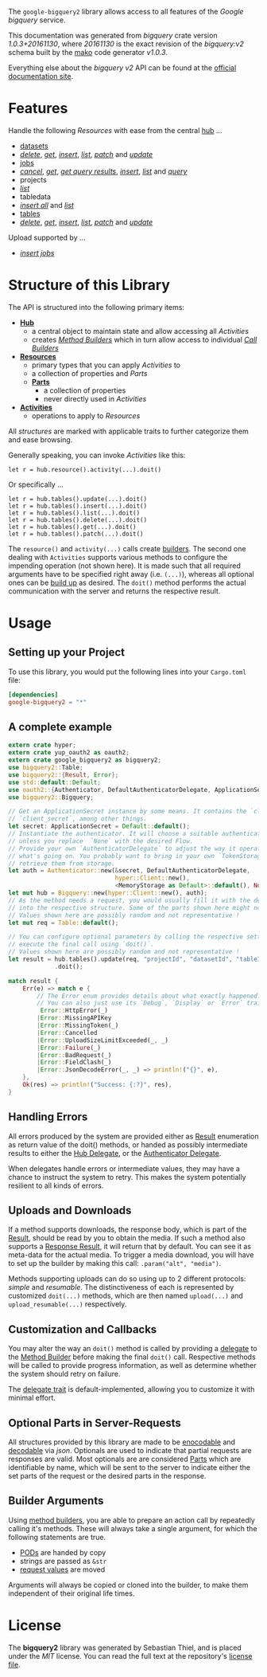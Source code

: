 <!---
DO NOT EDIT !
This file was generated automatically from 'src/mako/api/README.md.mako'
DO NOT EDIT !
-->
The `google-bigquery2` library allows access to all features of the *Google bigquery* service.

This documentation was generated from *bigquery* crate version *1.0.3+20161130*, where *20161130* is the exact revision of the *bigquery:v2* schema built by the [mako](http://www.makotemplates.org/) code generator *v1.0.3*.

Everything else about the *bigquery* *v2* API can be found at the
[official documentation site](https://cloud.google.com/bigquery/).
# Features

Handle the following *Resources* with ease from the central [hub](https://docs.rs/google-bigquery2/1.0.3+20161130/google_bigquery2/struct.Bigquery.html) ... 

* [datasets](https://docs.rs/google-bigquery2/1.0.3+20161130/google_bigquery2/struct.Dataset.html)
 * [*delete*](https://docs.rs/google-bigquery2/1.0.3+20161130/google_bigquery2/struct.DatasetDeleteCall.html), [*get*](https://docs.rs/google-bigquery2/1.0.3+20161130/google_bigquery2/struct.DatasetGetCall.html), [*insert*](https://docs.rs/google-bigquery2/1.0.3+20161130/google_bigquery2/struct.DatasetInsertCall.html), [*list*](https://docs.rs/google-bigquery2/1.0.3+20161130/google_bigquery2/struct.DatasetListCall.html), [*patch*](https://docs.rs/google-bigquery2/1.0.3+20161130/google_bigquery2/struct.DatasetPatchCall.html) and [*update*](https://docs.rs/google-bigquery2/1.0.3+20161130/google_bigquery2/struct.DatasetUpdateCall.html)
* [jobs](https://docs.rs/google-bigquery2/1.0.3+20161130/google_bigquery2/struct.Job.html)
 * [*cancel*](https://docs.rs/google-bigquery2/1.0.3+20161130/google_bigquery2/struct.JobCancelCall.html), [*get*](https://docs.rs/google-bigquery2/1.0.3+20161130/google_bigquery2/struct.JobGetCall.html), [*get query results*](https://docs.rs/google-bigquery2/1.0.3+20161130/google_bigquery2/struct.JobGetQueryResultCall.html), [*insert*](https://docs.rs/google-bigquery2/1.0.3+20161130/google_bigquery2/struct.JobInsertCall.html), [*list*](https://docs.rs/google-bigquery2/1.0.3+20161130/google_bigquery2/struct.JobListCall.html) and [*query*](https://docs.rs/google-bigquery2/1.0.3+20161130/google_bigquery2/struct.JobQueryCall.html)
* projects
 * [*list*](https://docs.rs/google-bigquery2/1.0.3+20161130/google_bigquery2/struct.ProjectListCall.html)
* tabledata
 * [*insert all*](https://docs.rs/google-bigquery2/1.0.3+20161130/google_bigquery2/struct.TabledataInsertAllCall.html) and [*list*](https://docs.rs/google-bigquery2/1.0.3+20161130/google_bigquery2/struct.TabledataListCall.html)
* [tables](https://docs.rs/google-bigquery2/1.0.3+20161130/google_bigquery2/struct.Table.html)
 * [*delete*](https://docs.rs/google-bigquery2/1.0.3+20161130/google_bigquery2/struct.TableDeleteCall.html), [*get*](https://docs.rs/google-bigquery2/1.0.3+20161130/google_bigquery2/struct.TableGetCall.html), [*insert*](https://docs.rs/google-bigquery2/1.0.3+20161130/google_bigquery2/struct.TableInsertCall.html), [*list*](https://docs.rs/google-bigquery2/1.0.3+20161130/google_bigquery2/struct.TableListCall.html), [*patch*](https://docs.rs/google-bigquery2/1.0.3+20161130/google_bigquery2/struct.TablePatchCall.html) and [*update*](https://docs.rs/google-bigquery2/1.0.3+20161130/google_bigquery2/struct.TableUpdateCall.html)


Upload supported by ...

* [*insert jobs*](https://docs.rs/google-bigquery2/1.0.3+20161130/google_bigquery2/struct.JobInsertCall.html)



# Structure of this Library

The API is structured into the following primary items:

* **[Hub](https://docs.rs/google-bigquery2/1.0.3+20161130/google_bigquery2/struct.Bigquery.html)**
    * a central object to maintain state and allow accessing all *Activities*
    * creates [*Method Builders*](https://docs.rs/google-bigquery2/1.0.3+20161130/google_bigquery2/trait.MethodsBuilder.html) which in turn
      allow access to individual [*Call Builders*](https://docs.rs/google-bigquery2/1.0.3+20161130/google_bigquery2/trait.CallBuilder.html)
* **[Resources](https://docs.rs/google-bigquery2/1.0.3+20161130/google_bigquery2/trait.Resource.html)**
    * primary types that you can apply *Activities* to
    * a collection of properties and *Parts*
    * **[Parts](https://docs.rs/google-bigquery2/1.0.3+20161130/google_bigquery2/trait.Part.html)**
        * a collection of properties
        * never directly used in *Activities*
* **[Activities](https://docs.rs/google-bigquery2/1.0.3+20161130/google_bigquery2/trait.CallBuilder.html)**
    * operations to apply to *Resources*

All *structures* are marked with applicable traits to further categorize them and ease browsing.

Generally speaking, you can invoke *Activities* like this:

```Rust,ignore
let r = hub.resource().activity(...).doit()
```

Or specifically ...

```ignore
let r = hub.tables().update(...).doit()
let r = hub.tables().insert(...).doit()
let r = hub.tables().list(...).doit()
let r = hub.tables().delete(...).doit()
let r = hub.tables().get(...).doit()
let r = hub.tables().patch(...).doit()
```

The `resource()` and `activity(...)` calls create [builders][builder-pattern]. The second one dealing with `Activities` 
supports various methods to configure the impending operation (not shown here). It is made such that all required arguments have to be 
specified right away (i.e. `(...)`), whereas all optional ones can be [build up][builder-pattern] as desired.
The `doit()` method performs the actual communication with the server and returns the respective result.

# Usage

## Setting up your Project

To use this library, you would put the following lines into your `Cargo.toml` file:

```toml
[dependencies]
google-bigquery2 = "*"
```

## A complete example

```Rust
extern crate hyper;
extern crate yup_oauth2 as oauth2;
extern crate google_bigquery2 as bigquery2;
use bigquery2::Table;
use bigquery2::{Result, Error};
use std::default::Default;
use oauth2::{Authenticator, DefaultAuthenticatorDelegate, ApplicationSecret, MemoryStorage};
use bigquery2::Bigquery;

// Get an ApplicationSecret instance by some means. It contains the `client_id` and 
// `client_secret`, among other things.
let secret: ApplicationSecret = Default::default();
// Instantiate the authenticator. It will choose a suitable authentication flow for you, 
// unless you replace  `None` with the desired Flow.
// Provide your own `AuthenticatorDelegate` to adjust the way it operates and get feedback about 
// what's going on. You probably want to bring in your own `TokenStorage` to persist tokens and
// retrieve them from storage.
let auth = Authenticator::new(&secret, DefaultAuthenticatorDelegate,
                              hyper::Client::new(),
                              <MemoryStorage as Default>::default(), None);
let mut hub = Bigquery::new(hyper::Client::new(), auth);
// As the method needs a request, you would usually fill it with the desired information
// into the respective structure. Some of the parts shown here might not be applicable !
// Values shown here are possibly random and not representative !
let mut req = Table::default();

// You can configure optional parameters by calling the respective setters at will, and
// execute the final call using `doit()`.
// Values shown here are possibly random and not representative !
let result = hub.tables().update(req, "projectId", "datasetId", "tableId")
             .doit();

match result {
    Err(e) => match e {
        // The Error enum provides details about what exactly happened.
        // You can also just use its `Debug`, `Display` or `Error` traits
         Error::HttpError(_)
        |Error::MissingAPIKey
        |Error::MissingToken(_)
        |Error::Cancelled
        |Error::UploadSizeLimitExceeded(_, _)
        |Error::Failure(_)
        |Error::BadRequest(_)
        |Error::FieldClash(_)
        |Error::JsonDecodeError(_, _) => println!("{}", e),
    },
    Ok(res) => println!("Success: {:?}", res),
}

```
## Handling Errors

All errors produced by the system are provided either as [Result](https://docs.rs/google-bigquery2/1.0.3+20161130/google_bigquery2/enum.Result.html) enumeration as return value of 
the doit() methods, or handed as possibly intermediate results to either the 
[Hub Delegate](https://docs.rs/google-bigquery2/1.0.3+20161130/google_bigquery2/trait.Delegate.html), or the [Authenticator Delegate](https://docs.rs/yup-oauth2/*/yup_oauth2/trait.AuthenticatorDelegate.html).

When delegates handle errors or intermediate values, they may have a chance to instruct the system to retry. This 
makes the system potentially resilient to all kinds of errors.

## Uploads and Downloads
If a method supports downloads, the response body, which is part of the [Result](https://docs.rs/google-bigquery2/1.0.3+20161130/google_bigquery2/enum.Result.html), should be
read by you to obtain the media.
If such a method also supports a [Response Result](https://docs.rs/google-bigquery2/1.0.3+20161130/google_bigquery2/trait.ResponseResult.html), it will return that by default.
You can see it as meta-data for the actual media. To trigger a media download, you will have to set up the builder by making
this call: `.param("alt", "media")`.

Methods supporting uploads can do so using up to 2 different protocols: 
*simple* and *resumable*. The distinctiveness of each is represented by customized 
`doit(...)` methods, which are then named `upload(...)` and `upload_resumable(...)` respectively.

## Customization and Callbacks

You may alter the way an `doit()` method is called by providing a [delegate](https://docs.rs/google-bigquery2/1.0.3+20161130/google_bigquery2/trait.Delegate.html) to the 
[Method Builder](https://docs.rs/google-bigquery2/1.0.3+20161130/google_bigquery2/trait.CallBuilder.html) before making the final `doit()` call. 
Respective methods will be called to provide progress information, as well as determine whether the system should 
retry on failure.

The [delegate trait](https://docs.rs/google-bigquery2/1.0.3+20161130/google_bigquery2/trait.Delegate.html) is default-implemented, allowing you to customize it with minimal effort.

## Optional Parts in Server-Requests

All structures provided by this library are made to be [enocodable](https://docs.rs/google-bigquery2/1.0.3+20161130/google_bigquery2/trait.RequestValue.html) and 
[decodable](https://docs.rs/google-bigquery2/1.0.3+20161130/google_bigquery2/trait.ResponseResult.html) via *json*. Optionals are used to indicate that partial requests are responses 
are valid.
Most optionals are are considered [Parts](https://docs.rs/google-bigquery2/1.0.3+20161130/google_bigquery2/trait.Part.html) which are identifiable by name, which will be sent to 
the server to indicate either the set parts of the request or the desired parts in the response.

## Builder Arguments

Using [method builders](https://docs.rs/google-bigquery2/1.0.3+20161130/google_bigquery2/trait.CallBuilder.html), you are able to prepare an action call by repeatedly calling it's methods.
These will always take a single argument, for which the following statements are true.

* [PODs][wiki-pod] are handed by copy
* strings are passed as `&str`
* [request values](https://docs.rs/google-bigquery2/1.0.3+20161130/google_bigquery2/trait.RequestValue.html) are moved

Arguments will always be copied or cloned into the builder, to make them independent of their original life times.

[wiki-pod]: http://en.wikipedia.org/wiki/Plain_old_data_structure
[builder-pattern]: http://en.wikipedia.org/wiki/Builder_pattern
[google-go-api]: https://github.com/google/google-api-go-client

# License
The **bigquery2** library was generated by Sebastian Thiel, and is placed 
under the *MIT* license.
You can read the full text at the repository's [license file][repo-license].

[repo-license]: https://github.com/Byron/google-apis-rsblob/master/LICENSE.md
